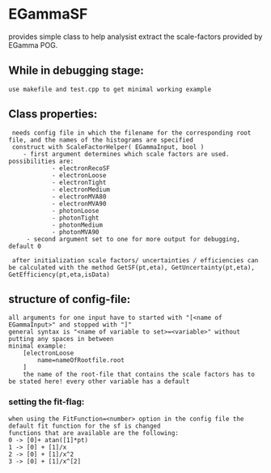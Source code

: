 # EGammaSF


provides simple class to help analysist extract the scale-factors provided by EGamma POG.


## While in debugging stage:
    use makefile and test.cpp to get minimal working example
    
    
## Class properties:
     needs config file in which the filename for the corresponding root file, and the names of the histograms are specified 
     construct with ScaleFactorHelper( EGammaInput, bool )
        - first argument determines which scale factors are used. possibilities are:
                - electronRecoSF
                - electronLoose
                - electronTight
                - electronMedium
                - electronMVA80
                - electronMVA90
                - photonLoose
                - photonTight
                - photonMedium 
                - photonMVA90 
         - second argument set to one for more output for debugging, default 0       

     after initialization scale factors/ uncertainties / efficiencies can be calculated with the method GetSF(pt,eta), GetUncertainty(pt,eta), GetEfficiency(pt,eta,isData)
     
     
     
## structure of config-file:
    all arguments for one input have to started with "[<name of EGammaInput>" and stopped with "]"
    general syntax is "<name of variable to set>=<variable>" without putting any spaces in between
    minimal example:
        [electronLoose
            name=nameOfRootfile.root
        ]
        the name of the root-file that contains the scale factors has to be stated here! every other variable has a default
        
### setting the fit-flag:
    when using the FitFunction=<number> option in the config file the default fit function for the sf is changed
    functions that are available are the following:
    0 -> [0]+ atan([1]*pt)
    1 -> [0] + [1]/x
    2 -> [0] + [1]/x^2
    3 -> [0] + [1]/x^[2]
    
